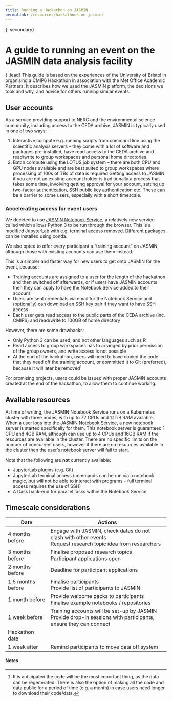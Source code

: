 ```yaml
---
title: Running a Hackathon on JASMIN
permalink: /resources/hackathons-on-jasmin/
---
```


{:.secondary}
# A guide to running an event on the JASMIN data analysis facility

{:.lead}
This guide is based on the experiences of the University of Bristol in
organising a CMIP6 Hackathon in association with the Met Office Academic
Partners. It describes how we used the JASMIN platform, the decisions we took
and why, and advice for others running similar events.

## User accounts

As a service providing support to NERC and the environmental science community,
including access to the CEDA archive, JASMIN is typically used in one of two
ways:

1. Interactive compute e.g. running scripts from command line using the
   scientific analysis servers – they come with a lot of software and packages
   pre-installed, have read access to the CEDA archive and read/write to group
   workspaces and personal home directories
2. Batch compute using the LOTUS job system – there are both CPU and GPU nodes
   available and are best suited to group workspaces where processing of 100s of
   TBs of data is required Getting access to JASMIN if you are not an existing
   account holder is traditionally a process that takes some time, involving
   getting approval for your account, setting up two-factor authentication, SSH
   public key authentication etc. These can be a barrier to some users,
   especially with a short timescale.

### Accelerating access for event users

We decided to use [JASMIN Notebook Service](https://notebooks.jasmin.ac.uk/), a
relatively new service called which allows Python 3 to be run through the
browser. This is a modified JupyterLab with e.g. terminal access removed.
Different packages can be installed using conda.

We also opted to offer every participant a “training account” on JASMIN,
although those with existing accounts can use them instead.

This is a simpler and faster way for new users to get onto JASMIN for the event,
because:

* Training accounts are assigned to a user for the length of the hackathon and
  then switched off afterwards, or if users have JASMIN accounts then they can
  apply to have the Notebook Service added to their account
* Users are sent credentials via email for the Notebook Service and (optionally)
  can download an SSH key pair if they want to have SSH access
* Each user gets read access to the public parts of the CEDA archive (inc.
  CMIP6) and read/write to 100GB of home directory

However, there are some drawbacks:

* Only Python 3 can be used, and not other languages such as R
* Read access to group workspaces has to arranged by prior permission of the
  group owners, and write access is not possible
* At the end of the hackathon, users will need to have copied the code that they
  need off the training account, or committed it to Git (preferred), because it
  will later be removed[^1]

For promising projects, users could be issued with proper JASMIN accounts
created at the end of the hackathon, to allow them to continue working.

## Available resources

At time of writing, the JASMIN Notebook Service runs on a Kubernetes cluster
with three nodes, with up to 72 CPUs and 1.1TiB RAM available. When a user logs
into the JASMIN Notebook Service, a new notebook server is started specifically
for them. This notebook server is guaranteed 1 CPU and 4GB RAM, although can use
up to 4 CPUs and 16GB RAM if the resources are available in the cluster. There
are no specific limits on the number of concurrent users, however if there are
no resources available in the cluster then the user’s notebook server will fail
to start.

Note that the following are **not** currently available:

* JupyterLab plugins (e.g. Git)
* JupyterLab terminal access (commands can be run via a notebook magic, but will
  not be able to interact with programs – full terminal access requires the use
  of SSH)
* A Dask back-end for parallel tasks within the Notebook Service

## Timescale considerations

Date              | Actions
----              | -------
4 months before   | Engage with JASMIN, check dates do not clash with other events<br> Request research topic idea from researchers
3 months before   | Finalise proposed research topics<br> Participant applications open
2 months before	  | Deadline for participant applications
1.5 months before | Finalise participants<br> Provide list of participants to JASMIN
1 month before    | Provide welcome packs to participants<br> Finalise example notebooks / repositories
1 week before     | Training accounts will be set-up by JASMIN<br> Provide drop-in sessions with participants, ensure they can connect
Hackathon date    | 
1 week after      | Remind participants to move data off system

#### Notes

[^1]: It is anticipated the code will be the most important thing, as the data
      can be regenerated. There is also the option of making all the code and
      data public for a period of time (e.g. a month) in case users need longer
      to download their code/data.
